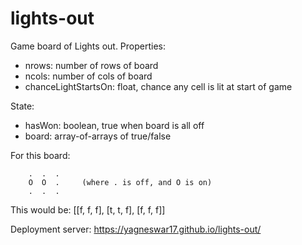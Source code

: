 # lights-out

Game board of Lights out.
 Properties:
 
  - nrows: number of rows of board
  - ncols: number of cols of board
  - chanceLightStartsOn: float, chance any cell is lit at start of game
 
 State:
  - hasWon: boolean, true when board is all off
  - board: array-of-arrays of true/false
 
For this board:

        .  .  .
        O  O  .     (where . is off, and O is on)
        .  .  .

This would be: [[f, f, f], [t, t, f], [f, f, f]]

Deployment server: https://yagneswar17.github.io/lights-out/
